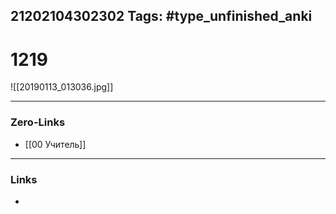 21202104302302
Tags: #type_unfinished_anki 
---
# 1219

![[20190113_013036.jpg]]

---
### Zero-Links
- [[00 Учитель]]
---
### Links
-